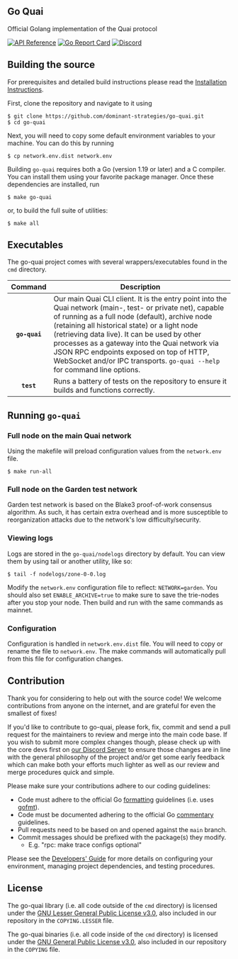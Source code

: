 ## Go Quai

Official Golang implementation of the Quai protocol

[![API Reference](
https://camo.githubusercontent.com/915b7be44ada53c290eb157634330494ebe3e30a/68747470733a2f2f676f646f632e6f72672f6769746875622e636f6d2f676f6c616e672f6764646f3f7374617475732e737667
)](https://pkg.go.dev/github.com/dominant-strategies/go-quai/common)
[![Go Report Card](https://goreportcard.com/badge/github.com/dominant-strategies/go-quai)](https://goreportcard.com/report/github.com/dominant-strategies/go-quai)
[![Discord](https://img.shields.io/badge/discord-join%20chat-blue.svg)](https://discord.gg/ngw88VXXnV)

## Building the source

For prerequisites and detailed build instructions please read the [Installation Instructions](https://docs.quai.network/develop/installation).

First, clone the repository and navigate to it using
```shell
$ git clone https://github.com/dominant-strategies/go-quai.git
$ cd go-quai
```

Next, you will need to copy some default environment variables to your machine. You can do this by running 

```shell
$ cp network.env.dist network.env
```

Building `go-quai` requires both a Go (version 1.19 or later) and a C compiler. You can install
them using your favorite package manager. Once these dependencies are installed, run

```shell
$ make go-quai
```

or, to build the full suite of utilities:

```shell
$ make all
```

## Executables

The go-quai project comes with several wrappers/executables found in the `cmd`
directory.

|    Command    | Description |
| :-----------: | ---------------------------------------------------------------------------------------------------------------------------------------------------------------------------------------------------------------------------------------------------------------------------------------------------------------------------------------------------------------------------------------------------------------------------------------------------------------------------------------------------------------------------------------------------- |
|  **`go-quai`**   | Our main Quai CLI client. It is the entry point into the Quai network (main-, test- or private net), capable of running as a full node (default), archive node (retaining all historical state) or a light node (retrieving data live). It can be used by other processes as a gateway into the Quai network via JSON RPC endpoints exposed on top of HTTP, WebSocket and/or IPC transports. `go-quai --help` for command line options.|
|  **`test`** | Runs a battery of tests on the repository to ensure it builds and functions correctly.|

## Running `go-quai`

### Full node on the main Quai network

Using the makefile will preload configuration values from the `network.env` file.
```shell
$ make run-all
```

### Full node on the Garden test network
Garden test network is based on the Blake3 proof-of-work consensus algorithm. As such,
it has certain extra overhead and is more susceptible to reorganization attacks due to the
network's low difficulty/security.

### Viewing logs
Logs are stored in the `go-quai/nodelogs` directory by default. You can view them by using tail or another utility, like so:
```shell
$ tail -f nodelogs/zone-0-0.log
```

Modify the `network.env` configuration file to reflect:
`NETWORK=garden`. You should also set `ENABLE_ARCHIVE=true` to make sure to save the trie-nodes after you stop your node. Then build and run with the same commands as mainnet.

### Configuration

Configuration is handled in `network.env.dist` file. You will need to copy or rename the file to `network.env`. The make commands will automatically pull from this file for configuration changes.

## Contribution

Thank you for considering to help out with the source code! We welcome contributions
from anyone on the internet, and are grateful for even the smallest of fixes!

If you'd like to contribute to go-quai, please fork, fix, commit and send a pull request
for the maintainers to review and merge into the main code base. If you wish to submit
more complex changes though, please check up with the core devs first on [our Discord Server](https://discord.gg/Nd8JhaENvU)
to ensure those changes are in line with the general philosophy of the project and/or get
some early feedback which can make both your efforts much lighter as well as our review
and merge procedures quick and simple.

Please make sure your contributions adhere to our coding guidelines:

 * Code must adhere to the official Go [formatting](https://golang.org/doc/effective_go.html#formatting)
   guidelines (i.e. uses [gofmt](https://golang.org/cmd/gofmt/)).
 * Code must be documented adhering to the official Go [commentary](https://golang.org/doc/effective_go.html#commentary)
   guidelines.
 * Pull requests need to be based on and opened against the `main` branch.
 * Commit messages should be prefixed with the package(s) they modify.
   * E.g. "rpc: make trace configs optional"

Please see the [Developers' Guide](https://docs.quai.network/contributors/contribute)
for more details on configuring your environment, managing project dependencies, and
testing procedures.

## License

The go-quai library (i.e. all code outside of the `cmd` directory) is licensed under the
[GNU Lesser General Public License v3.0](https://www.gnu.org/licenses/lgpl-3.0.en.html),
also included in our repository in the `COPYING.LESSER` file.

The go-quai binaries (i.e. all code inside of the `cmd` directory) is licensed under the
[GNU General Public License v3.0](https://www.gnu.org/licenses/gpl-3.0.en.html), also
included in our repository in the `COPYING` file.
